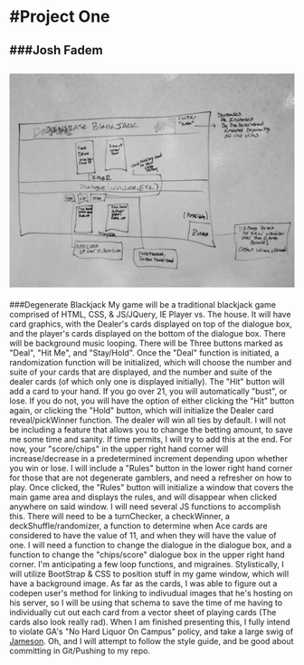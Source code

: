 #Project One
================================

###Josh Fadem
-

![This is my wireframe](wireframe.jpg)
-----------

###Degenerate Blackjack 
My game will be a traditional blackjack game comprised of HTML, CSS, & JS/JQuery, IE Player vs. The house. It will have card graphics, with the Dealer's cards displayed on top of the dialogue box, and the player's cards displayed on the bottom of the dialogue box. There will be background music looping. 
There will be Three buttons marked as "Deal", "Hit Me", and "Stay/Hold". Once the "Deal" function is initiated, a randomization function will be initialized, which will choose the number and suite of your cards that are displayed, and the number and suite of the dealer cards (of which only one is displayed initially). The "Hit" button will add a card to your hand. If you go over 21, you will automatically "bust", or lose. If you do not, you will have the option of either clicking the "Hit" button again, or clicking the "Hold" button, which will initialize the Dealer card reveal/pickWinner function. The dealer will win all ties by default. I will not be including a feature that allows you to change the betting amount, to save me some time and sanity. If time permits, I will try to add this at the end. For now, your "score/chips" in the upper right hand corner will increase/decrease in a predetermined increment depending upon whether you win or lose. I will include a "Rules" button in the lower right hand corner for those that are not degenerate gamblers, and need a refresher on how to play. Once clicked, the "Rules" button will initialize a window that covers the main game area and displays the rules, and will disappear when clicked anywhere on said window. 
I will need several JS functions to accomplish this. There will need to be a turnChecker, a checkWinner, a deckShuffle/randomizer, a function to determine when Ace cards are considered to have the value of 11, and when they will have the value of one. I will need a function to change the dialogue in the dialogue box, and a function to change the "chips/score" dialogue box in the upper right hand corner. I'm anticipating a few loop functions, and migraines. Stylistically, I will utilize BootStrap & CSS to position stuff in my game window, which will have a background image. As far as the cards, I was able to figure out a codepen user's method for linking to indivudual images that he's hosting on his server, so I will be using that schema to save the time of me having to individually cut out each card from a vector sheet of playing cards (The cards also look really rad). When I am finished presenting this, I fully intend to violate GA's "No Hard Liquor On Campus" policy, and take a large swig of [Jameson](http://www.jamesonwhiskey.com/en/agegate). Oh, and I will attempt to follow the style guide, and be good about committing in Git/Pushing to my repo. 

